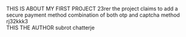 THIS IS ABOUT MY FIRST PROJECT 23rer
the project claims to add a secure payment method combination of both otp and captcha method
rj32kkk3        
THIS THE AUTHOR subrot chatterje